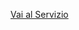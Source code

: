 
[Vai al Servizio](https://login.regione.umbria.it/wayf/WayfService?entityID=https://login.regione.umbria.it/gw/metadata&return=https://login.regione.umbria.it/gw/SSOProxy&IsPassive=false&returnIDParam=PA_URL&returnIdPIDParam=IDP_URL&authorityRegistryMetadataProviderURL=null&cotId=basso&language=it&issuerID=http://applicazioni.regione.umbria.it/c/portal/samlmetadata&retrieveIPAddressFirstTry=true)
